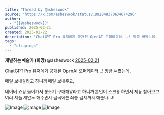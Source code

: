 ```yaml
---
title: "Thread by @asheswook"
source: "https://x.com/asheswook/status/1892848370634674296"
author:
  - "[[@asheswook]]"
published: 2025-02-21
created: 2025-02-22
description: "ChatGPT Pro 유저에게 공개된 OpenAI 오퍼레이터...! 방금 써봤는데, 메일 보내달라고 하니까 메일 보내주고, 네이버 쇼핑 들어가서 청소기 구매해달라고 하니까 본인이 스크롤 하면서 제품 찾아보고 여러 제품 제안도 해주면서 결국에는 최종"
tags:
  - "clippings"
---
```

**개발하는 예술가 (희망)** @asheswook [2025-02-21](https://x.com/asheswook/status/1892848370634674296/history)

ChatGPT Pro 유저에게 공개된 OpenAI 오퍼레이터...! 방금 써봤는데,

메일 보내달라고 하니까 메일 보내주고,

네이버 쇼핑 들어가서 청소기 구매해달라고 하니까 본인이 스크롤 하면서 제품 찾아보고 여러 제품 제안도 해주면서 결국에는 최종 결제까지 해준다...!!

![Image](https://pbs.twimg.com/media/GkS_Ke4bUAIom57?format=jpg&name=large) ![Image](https://pbs.twimg.com/media/GkS_LALbEAANmRL?format=jpg&name=large) ![Image](https://pbs.twimg.com/media/GkS_LnJX0AAeH7d?format=jpg&name=large)